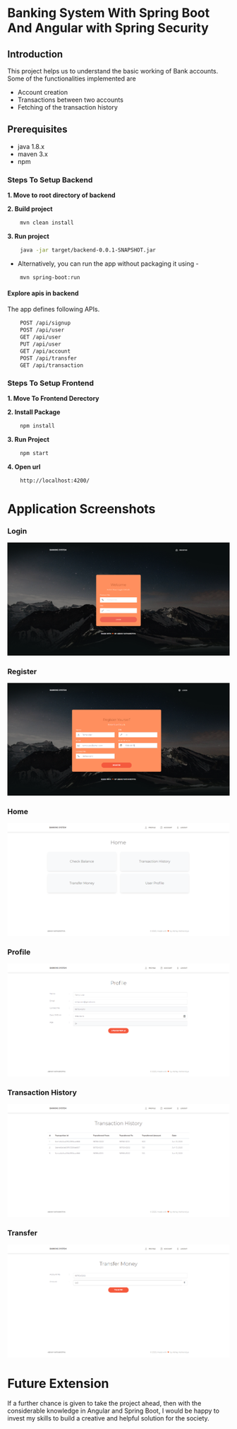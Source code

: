 # Banking System With Spring Boot And Angular with Spring Security

## Introduction

This project helps us to understand the basic working of Bank accounts. Some of the functionalities implemented are
- Account creation
- Transactions between two accounts
- Fetching of the transaction history

## Prerequisites
- java 1.8.x
- maven 3.x
- npm

### Steps To Setup Backend

**1. Move to root directory of backend**

**2. Build project**
```bash
    mvn clean install
``` 

**3. Run project** 
```bash
    java -jar target/backend-0.0.1-SNAPSHOT.jar
``` 
- Alternatively, you can run the app without packaging it using -
```bash
    mvn spring-boot:run
```
  #### Explore apis in backend

The app defines following APIs. 
 
```   
    POST /api/signup   
    POST /api/user
    GET /api/user
    PUT /api/user
    GET /api/account
    POST /api/transfer
    GET /api/transaction      
```

### Steps To Setup Frontend

**1. Move To Frontend Derectory**

**2. Install Package**
```bash 
    npm install
```

**3. Run Project**
```bash
    npm start
```

**4. Open url**
```bash
    http://localhost:4200/
```
# Application Screenshots

### Login

![Login image](https://github.com/AbhayKatharotiya/BankingSystem/blob/master/readme-images/login.PNG?raw=true)

### Register

![Register image](https://github.com/AbhayKatharotiya/BankingSystem/blob/master/readme-images/register%20new.PNG?raw=true)

### Home

![Home Page image](https://github.com/AbhayKatharotiya/BankingSystem/blob/master/readme-images/home.PNG?raw=true)

### Profile

![Profile image](https://github.com/AbhayKatharotiya/BankingSystem/blob/master/readme-images/profile.PNG?raw=true)

### Transaction History

![History image](https://github.com/AbhayKatharotiya/BankingSystem/blob/master/readme-images/history.PNG?raw=true)

### Transfer

![Transfer image](https://github.com/AbhayKatharotiya/BankingSystem/blob/master/readme-images/transfer.PNG?raw=true)


# Future Extension
If a further chance is given to take the project ahead, then with the considerable knowledge in Angular and Spring Boot, I would be happy to invest my skills to build a creative and helpful solution for the society.
